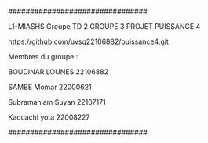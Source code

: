 ################################

L1-MIASHS Groupe TD 2
GROUPE 3
PROJET PUISSANCE 4   

https://github.com/uvsq22106882/puissance4.git 

Membres du groupe : 

BOUDINAR LOUNES   22106882

SAMBE Momar       22000621

Subramaniam Suyan 22107171

Kaouachi yota     22008227

################################
